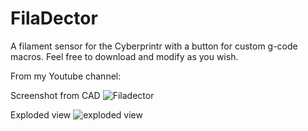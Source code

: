 # FilaDector

A filament sensor for the Cyberprintr with a button for custom g-code macros.
Feel free to download and modify as you wish.

From my Youtube channel:

Screenshot from CAD
![Filadector](https://user-images.githubusercontent.com/45016982/211383989-268cb632-a6ff-407b-a9c2-5a6e4f74c13d.PNG)


Exploded view
![exploded view](https://user-images.githubusercontent.com/45016982/211384008-ce900a62-7134-4e1a-8685-5a1976b30a0a.PNG)


